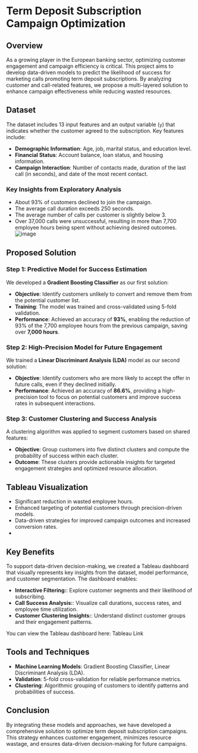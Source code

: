 # Term Deposit Subscription Campaign Optimization

## Overview

As a growing player in the European banking sector, optimizing customer engagement and campaign efficiency is critical. This project aims to develop data-driven models to predict the likelihood of success for marketing calls promoting term deposit subscriptions. By analyzing customer and call-related features, we propose a multi-layered solution to enhance campaign effectiveness while reducing wasted resources.

## Dataset

The dataset includes 13 input features and an output variable (`y`) that indicates whether the customer agreed to the subscription. Key features include:

- **Demographic Information**: Age, job, marital status, and education level.
- **Financial Status**: Account balance, loan status, and housing information.
- **Campaign Interaction**: Number of contacts made, duration of the last call (in seconds), and date of the most recent contact.

### Key Insights from Exploratory Analysis
- About 93% of customers declined to join the campaign.
- The average call duration exceeds 250 seconds.
- The average number of calls per customer is slightly below 3.
- Over 37,000 calls were unsuccessful, resulting in more than 7,700 employee hours being spent without achieving desired outcomes.
![image](https://github.com/user-attachments/assets/f1131f51-b0b5-4ae8-afc9-916327d66158)

## Proposed Solution

### Step 1: Predictive Model for Success Estimation
We developed a **Gradient Boosting Classifier** as our first solution:
- **Objective**: Identify customers unlikely to convert and remove them from the potential customer list.
- **Training**: The model was trained and cross-validated using 5-fold validation.
- **Performance**: Achieved an accuracy of **93%**, enabling the reduction of 93% of the 7,700 employee hours from the previous campaign, saving over **7,000 hours**.

### Step 2: High-Precision Model for Future Engagement
We trained a **Linear Discriminant Analysis (LDA)** model as our second solution:
- **Objective**: Identify customers who are more likely to accept the offer in future calls, even if they declined initially.
- **Performance**: Achieved an accuracy of **86.6%**, providing a high-precision tool to focus on potential customers and improve success rates in subsequent interactions.

### Step 3: Customer Clustering and Success Analysis
A clustering algorithm was applied to segment customers based on shared features:
- **Objective**: Group customers into five distinct clusters and compute the probability of success within each cluster.
- **Outcome**: These clusters provide actionable insights for targeted engagement strategies and optimized resource allocation.

## Tableau Visualization
- Significant reduction in wasted employee hours.
- Enhanced targeting of potential customers through precision-driven models.
- Data-driven strategies for improved campaign outcomes and increased conversion rates.
- 
## Key Benefits
To support data-driven decision-making, we created a Tableau dashboard that visually represents key insights from the dataset, model performance, and customer segmentation. The dashboard enables:
- **Interactive Filtering:**: Explore customer segments and their likelihood of subscribing.
- **Call Success Analysis:**: Visualize call durations, success rates, and employee time utilization.
- **Customer Clustering Insights:**: Understand distinct customer groups and their engagement patterns.

You can view the Tableau dashboard here: Tableau Link


## Tools and Techniques
- **Machine Learning Models**: Gradient Boosting Classifier, Linear Discriminant Analysis (LDA).
- **Validation**: 5-fold cross-validation for reliable performance metrics.
- **Clustering**: Algorithmic grouping of customers to identify patterns and probabilities of success.

## Conclusion

By integrating these models and approaches, we have developed a comprehensive solution to optimize term deposit subscription campaigns. This strategy enhances customer engagement, minimizes resource wastage, and ensures data-driven decision-making for future campaigns.
